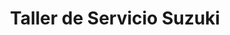 ---
title: "Taller de Servicio Suzuki"
url: /san-antonio/taller-de-servicio-suzuki/
shop: reparación de automóviles
---